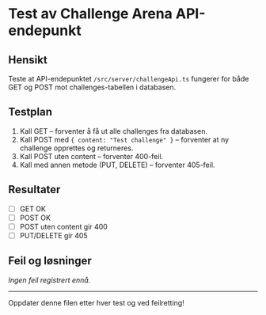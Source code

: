# Test av Challenge Arena API-endepunkt

## Hensikt
Teste at API-endepunktet `/src/server/challengeApi.ts` fungerer for både GET og POST mot challenges-tabellen i databasen.

## Testplan
1. Kall GET – forventer å få ut alle challenges fra databasen.
2. Kall POST med `{ content: "Test challenge" }` – forventer at ny challenge opprettes og returneres.
3. Kall POST uten content – forventer 400-feil.
4. Kall med annen metode (PUT, DELETE) – forventer 405-feil.

## Resultater
- [ ] GET OK
- [ ] POST OK
- [ ] POST uten content gir 400
- [ ] PUT/DELETE gir 405

## Feil og løsninger
*Ingen feil registrert ennå.*

---
Oppdater denne filen etter hver test og ved feilretting!
